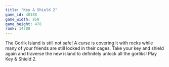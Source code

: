 ```yaml
---
title: "Key & Shield 2"
game_id: 40188
game_width: 850
game_height: 478
rank: 14700
---
```

The Gorlik Island is still not safe! A curse is covering it with rocks while many of your friends are still locked in their cages. Take your key and shield again and traverse the new island to definitely unlock all the gorliks! Play Key & Shield 2.